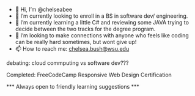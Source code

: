 - 👋 Hi, I’m @chelseabee
- 👀 I’m currently looking to enroll in a BS in software dev/ engineering. 
- 🌱 I’m currently learning a little C# and reviewing some JAVA trying to decide between the two tracks for the degree program. 
- 💞️ I’m looking to make connections with anyone who feels like coding can be really hard sometimes, but wont give up! 
- 📫 How to reach me: chelsea.bush@wsu.edu

debating: cloud commputing vs software dev??? 



Completed:
FreeCodeCamp Responsive Web Design Certification

*** Always open to friendly learning suggestions ***

<!---
chelseabee/chelseabee is a ✨ special ✨ repository because its `README.md` (this file) appears on your GitHub profile.
You can click the Preview link to take a look at your changes.
--->
